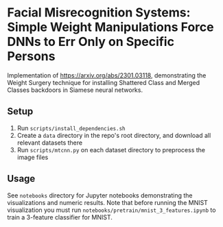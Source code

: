 # Facial Misrecognition Systems: Simple Weight Manipulations Force DNNs to Err Only on Specific Persons
Implementation of https://arxiv.org/abs/2301.03118, demonstrating the Weight Surgery technique for installing Shattered Class and Merged Classes backdoors in Siamese neural networks.

## Setup
1. Run `scripts/install_dependencies.sh`
2. Create a `data` directory in the repo's root directory, and download all relevant datasets there
3. Run `scripts/mtcnn.py` on each dataset directory to preprocess the image files


## Usage
See `notebooks` directory for Jupyter notebooks demonstrating the visualizations and numeric results.
Note that before running the MNIST visualization you must run `notebooks/pretrain/mnist_3_features.ipynb` to train a 3-feature classifier for MNIST.
